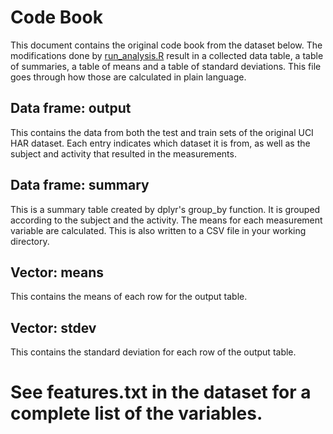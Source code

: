 # Code Book
This document contains the original code book from the dataset below. The modifications done by [run_analysis.R](run_analysis.R) result in a collected data table, a table of summaries, a table of means and a table of standard deviations. This file goes through how those are calculated in plain language.

## Data frame: output
This contains the data from both the test and train sets of the original UCI HAR dataset. Each entry indicates which dataset it is from, as well as the subject and activity that resulted in the measurements.

## Data frame: summary
This is a summary table created by dplyr's group_by function. It is grouped according to the subject and the activity. The means for each measurement variable are calculated. This is also written to a CSV file in your working directory.

## Vector: means
This contains the means of each row for the output table.

## Vector: stdev
This contains the standard deviation for each row of the output table.

# See features.txt in the dataset for a complete list of the variables.
